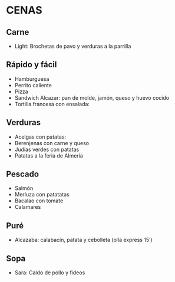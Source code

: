 # CENAS

## Carne
- Light: Brochetas de pavo y verduras a la parrilla

## Rápido y fácil
- Hamburguesa
- Perrito caliente
- Pizza
- Sandwich Alcazar: pan de molde, jamón, queso y huevo cocido
- Tortilla francesa con ensalada:

## Verduras
- Acelgas con patatas:
- Berenjenas con carne y queso
- Judías verdes con patatas
- Patatas a la feria de Almería

## Pescado
- Salmón
- Merluza con patatatas
- Bacalao con tomate
- Calamares

## Puré
- Alcazaba: calabacín, patata y cebolleta (olla express 15’)

## Sopa
- Sara: Caldo de pollo y fideos
